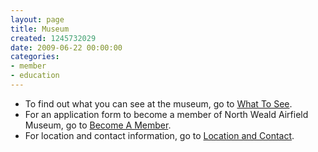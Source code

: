 ```yaml
---
layout: page
title: Museum
created: 1245732029
date: 2009-06-22 00:00:00
categories:
- member
- education
---
```

<p><ul><li>To find out what you can see at the museum, go to <a href="what-see">What To See</a>.</li><li>For an application form to become a member of North Weald Airfield Museum, go to <a href="application-form-north-weald-airfield-association">Become A Member</a>.</li><li>For location and contact information, go to <a href="/content/location-and-contact">Location and Contact</a>.</li></ul></p>
